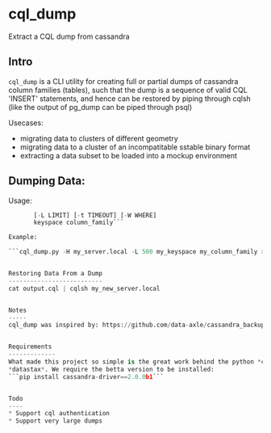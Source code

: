 cql_dump
========

Extract a CQL dump from cassandra

Intro
-----
`cql_dump` is a CLI utility for creating full or partial dumps
of cassandra column families (tables), such that the dump is
a sequence of valid CQL 'INSERT' statements, and hence can be
restored by piping through cqlsh (like the output of pg_dump can be
piped through psql)

Usecases:
* migrating data to clusters of different geometry
* migrating data to a cluster of an incompatitable sstable binary format
* extracting a data subset to be loaded into a mockup environment

Dumping Data:
-------------
Usage:

```cql_dump.py [-h] [-d] [-H HOSTS] [-p PORT]
	   [-L LIMIT] [-t TIMEOUT] [-W WHERE]
       keyspace column_family```

Example:

```cql_dump.py -H my_server.local -L 500 my_keyspace my_column_family > output.cql```


Restoring Data From a Dump
--------------------------
cat output.cql | cqlsh my_new_server.local


Notes
-----
cql_dump was inspired by: https://github.com/data-axle/cassandra_backup


Requirements
-------------
What made this project so simple is the great work behind the python *cassandra-driver* by
*datastax*. We require the betta version to be installed:
```pip install cassandra-driver==2.0.0b1```


Todo
----
* Support cql authentication
* Support very large dumps
